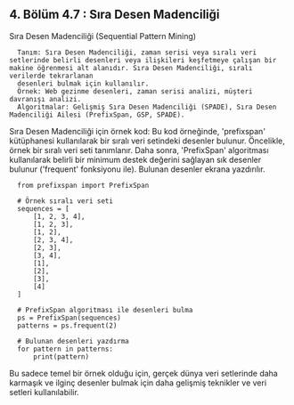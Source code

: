 ## 4. Bölüm 4.7 : Sıra Desen Madenciliği

Sıra Desen Madenciliği (Sequential Pattern Mining)

      Tanım: Sıra Desen Madenciliği, zaman serisi veya sıralı veri setlerinde belirli desenleri veya ilişkileri keşfetmeye çalışan bir makine öğrenmesi alt alanıdır. Sıra Desen Madenciliği, sıralı verilerde tekrarlanan 
      desenleri bulmak için kullanılır.
      Örnek: Web gezinme desenleri, zaman serisi analizi, müşteri davranışı analizi.
      Algoritmalar: Gelişmiş Sıra Desen Madenciliği (SPADE), Sıra Desen Madenciliği Ailesi (PrefixSpan, GSP, SPADE).


Sıra Desen Madenciliği için örnek kod: Bu kod örneğinde, 'prefixspan' kütüphanesi kullanılarak bir sıralı veri setindeki desenler bulunur. Öncelikle, örnek bir sıralı veri seti tanımlanır. Daha sonra, 'PrefixSpan' algoritması kullanılarak belirli bir minimum destek değerini sağlayan sık desenler bulunur ('frequent' fonksiyonu ile). Bulunan desenler ekrana yazdırılır.

      from prefixspan import PrefixSpan
      
      # Örnek sıralı veri seti
      sequences = [
          [1, 2, 3, 4],
          [1, 2, 3],
          [1, 2],
          [2, 3, 4],
          [2, 3],
          [3, 4],
          [1],
          [2],
          [3],
          [4]
      ]
      
      # PrefixSpan algoritması ile desenleri bulma
      ps = PrefixSpan(sequences)
      patterns = ps.frequent(2)
      
      # Bulunan desenleri yazdırma
      for pattern in patterns:
          print(pattern)

Bu sadece temel bir örnek olduğu için, gerçek dünya veri setlerinde daha karmaşık ve ilginç desenler bulmak için daha gelişmiş teknikler ve veri setleri kullanılabilir.

